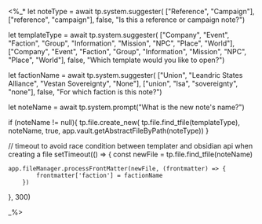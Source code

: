 <%_* 
let noteType = await tp.system.suggester(
	["Reference", "Campaign"], 
	["reference", "campaign"],
	false, 
	"Is this a reference or campaign note?")

let templateType = await tp.system.suggester(
	["Company", "Event", "Faction", "Group", "Information", "Mission", "NPC", "Place", "World"], 
	["Company", "Event", "Faction", "Group", "Information", "Mission", "NPC", "Place", "World"],
	false, 
	"Which template would you like to open?")

let factionName = await tp.system.suggester(
	["Union", "Leandric States Alliance", "Vestan Sovereignty", "None"],
	["union", "lsa", "sovereignty", "none"],
	false,
	"For which faction is this note?")

let noteName = await tp.system.prompt("What is the new note's name?")

if (noteName != null){
	tp.file.create_new(
		tp.file.find_tfile(templateType), 
		noteName, 
		true, 
		app.vault.getAbstractFileByPath(noteType))
}

// timeout to avoid race condition between templater and obsidian api when creating a file
setTimeout(() => { 
	const newFile = tp.file.find_tfile(noteName) 

	app.fileManager.processFrontMatter(newFile, (frontmatter) => { 
			frontmatter['faction'] = factionName
		}) 
}, 300)

_%>































































